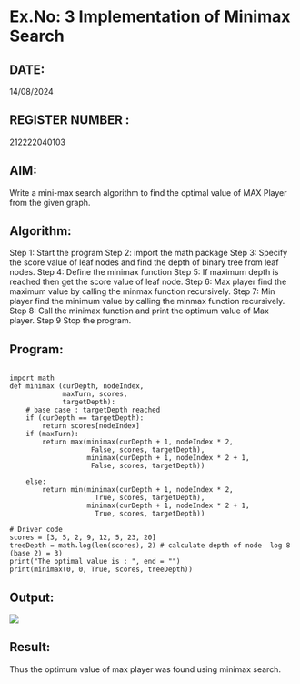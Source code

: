 # Ex.No: 3  Implementation of Minimax Search
## DATE:  
14/08/2024
## REGISTER NUMBER : 
212222040103
## AIM: 
Write a mini-max search algorithm to find the optimal value of MAX Player from the given graph.
## Algorithm:
Step 1: Start the program
Step 2: import the math package
Step 3: Specify the score value of leaf nodes and find the depth of binary tree from leaf nodes.
Step 4: Define the minimax function
Step 5: If maximum depth is reached then get the score value of leaf node.
Step 6: Max player find the maximum value by calling the minmax function recursively.
Step 7: Min player find the minimum value by calling the minmax function recursively.
Step 8: Call the minimax function  and print the optimum value of Max player.
Step 9 Stop the program. 
## Program:
```

import math
def minimax (curDepth, nodeIndex,
             maxTurn, scores,
             targetDepth):
    # base case : targetDepth reached
    if (curDepth == targetDepth):
        return scores[nodeIndex]
    if (maxTurn):
        return max(minimax(curDepth + 1, nodeIndex * 2,
                    False, scores, targetDepth),
                   minimax(curDepth + 1, nodeIndex * 2 + 1,
                    False, scores, targetDepth))
     
    else:
        return min(minimax(curDepth + 1, nodeIndex * 2,
                     True, scores, targetDepth),
                   minimax(curDepth + 1, nodeIndex * 2 + 1,
                     True, scores, targetDepth))
     
# Driver code
scores = [3, 5, 2, 9, 12, 5, 23, 20]
treeDepth = math.log(len(scores), 2) # calculate depth of node  log 8 (base 2) = 3)
print("The optimal value is : ", end = "")
print(minimax(0, 0, True, scores, treeDepth))

```
## Output:

![](MinMax.png)

## Result:
Thus the optimum value of max player was found using minimax search.

